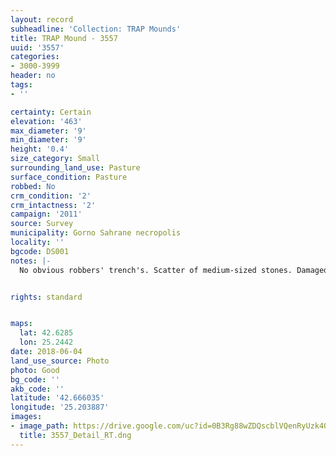 ```yaml
---
layout: record
subheadline: 'Collection: TRAP Mounds'
title: TRAP Mound - 3557
uuid: '3557'
categories:
- 3000-3999
header: no
tags:
- ''

certainty: Certain
elevation: '463'
max_diameter: '9'
min_diameter: '9'
height: '0.4'
size_category: Small
surrounding_land_use: Pasture
surface_condition: Pasture
robbed: No
crm_condition: '2'
crm_intactness: '2'
campaign: '2011'
source: Survey
municipality: Gorno Sahrane necropolis
locality: ''
bgcode: DS001
notes: |-
  No obvious robbers' trench's. Scatter of medium-sized stones. Damaged by agricultural activity. Built on partial slope, west side sloped down.


rights: standard


maps:
  lat: 42.6285
  lon: 25.2442
date: 2018-06-04
land_use_source: Photo
photo: Good
bg_code: ''
akb_code: ''
latitude: '42.666035'
longitude: '25.203887'
images:
- image_path: https://drive.google.com/uc?id=0B3Rg88wZDQscblVQenRyUzk4QlU
  title: 3557_Detail_RT.dng
---
```

